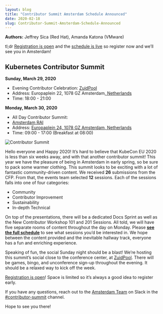 ```yaml
---
layout: blog
title: "Contributor Summit Amsterdam Schedule Announced"
date: 2020-02-18
slug: Contributor-Summit-Amsterdam-Schedule-Announced
---
```


**Authors:** Jeffrey Sica (Red Hat), Amanda Katona (VMware) 

tl;dr [Registration is open](https://events.linuxfoundation.org/kubernetes-contributor-summit-europe/) and the [schedule is live](https://kcseu2020.sched.com/) so register now and we’ll see you in Amsterdam!

## Kubernetes Contributor Summit 

**Sunday, March 29, 2020**

- Evening Contributor Celebration:
[ZuidPool](https://www.zuid-pool.nl/en/)
- Address: Europaplein 22, 1078 GZ Amsterdam[, Netherlands](https://www.google.com/search?q=kubecon+amsterdam+2020&oq=kubecon+amste&aqs=chrome.0.35i39j69i57j0l4j69i61l2.3957j1j4&sourceid=chrome&ie=UTF-8&ibp=htl;events&rciv=evn&sa=X&ved=2ahUKEwiZoLvQ0dvnAhVST6wKHScBBZ8Q5bwDMAB6BAgSEAE#)
- Time: 18:00 - 21:00 

**Monday, March 30, 2020**

- All Day Contributor Summit:
- [Amsterdam RAI](https://www.rai.nl/en/)
- Address: [Europaplein 24, 1078 GZ Amsterdam, Netherlands](https://www.google.com/search?q=kubecon+amsterdam+2020&oq=kubecon+amste&aqs=chrome.0.35i39j69i57j0l4j69i61l2.3957j1j4&sourceid=chrome&ie=UTF-8&ibp=htl;events&rciv=evn&sa=X&ved=2ahUKEwiZoLvQ0dvnAhVST6wKHScBBZ8Q5bwDMAB6BAgSEAE#)
- Time:  09:00 - 17:00 (Breakfast at 08:00)

![Contributor Summit](/images/blog/2020-02-18-Contributor-Summit-Amsterdam-Schedule-Announced/contribsummit.jpg)

Hello everyone and Happy 2020! It’s hard to believe that KubeCon EU 2020 is less than six weeks away, and with that another contributor summit! This year we have the pleasure of being in Amsterdam in early spring, so be sure to pack some warmer clothing. This summit looks to be exciting with a lot of fantastic community-driven content. We received **26** submissions from the CFP. From that, the events team selected **12** sessions. Each of the sessions falls into one of four categories:

*   Community
*   Contributor Improvement
*   Sustainability
*   In-depth Technical 

On top of the presentations, there will be a dedicated Docs Sprint as well as the New Contributor Workshop 101 and 201 Sessions. All told, we will have five separate rooms of content throughout the day on Monday. Please **[see the full schedule](https://kcseu2020.sched.com/)** to see what sessions you’d be interested in. We hope between the content provided and the inevitable hallway track, everyone has a fun and enriching experience. 

Speaking of fun, the social Sunday night should be a blast! We’re hosting this summit’s social close to the conference center, at [ZuidPool](https://www.zuid-pool.nl/en/). There will be games, bingo, and unconference sign-up throughout the evening. It should be a relaxed way to kick off the week. 

[Registration is open](https://events.linuxfoundation.org/kubernetes-contributor-summit-europe/)! Space is limited so it’s always a good idea to register early. 

If you have any questions, reach out to the [Amsterdam Team](https://github.com/kubernetes/community/tree/master/events/2020/03-contributor-summit#team) on Slack in the [#contributor-summit](https://kubernetes.slack.com/archives/C7J893413) channel.

Hope to see you there!